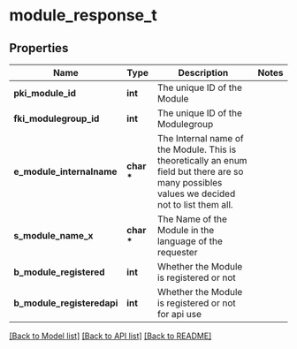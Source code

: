 # module_response_t

## Properties
Name | Type | Description | Notes
------------ | ------------- | ------------- | -------------
**pki_module_id** | **int** | The unique ID of the Module | 
**fki_modulegroup_id** | **int** | The unique ID of the Modulegroup | 
**e_module_internalname** | **char \*** | The Internal name of the Module.  This is theoretically an enum field but there are so many possibles values we decided not to list them all. | 
**s_module_name_x** | **char \*** | The Name of the Module in the language of the requester | 
**b_module_registered** | **int** | Whether the Module is registered or not | 
**b_module_registeredapi** | **int** | Whether the Module is registered or not for api use | 

[[Back to Model list]](../README.md#documentation-for-models) [[Back to API list]](../README.md#documentation-for-api-endpoints) [[Back to README]](../README.md)


